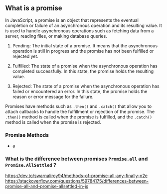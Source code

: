 
## What is a promise

In JavaScript, a promise is an object that represents the eventual completion or failure of an asynchronous operation and its resulting value. It is used to handle asynchronous operations such as fetching data from a server, reading files, or making database queries.

1. Pending: The initial state of a promise. It means that the asynchronous operation is still in progress and the promise has not been fulfilled or rejected yet.
    
2. Fulfilled: The state of a promise when the asynchronous operation has completed successfully. In this state, the promise holds the resulting value.
    
3. Rejected: The state of a promise when the asynchronous operation has failed or encountered an error. In this state, the promise holds the reason or error message for the failure.

Promises have methods such as `.then()` and `.catch()` that allow you to attach callbacks to handle the fulfillment or rejection of the promise. The `.then()` method is called when the promise is fulfilled, and the `.catch()` method is called when the promise is rejected.


### Promise Methods

- a

### What is the difference between promises `Promise.all` and `Promise.AllSettled` ?


https://dev.to/swarnaliroy94/methods-of-promise-all-any-finally-o2e
https://stackoverflow.com/questions/59784175/differences-between-promise-all-and-promise-allsettled-in-js
